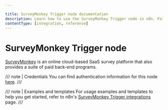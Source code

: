 ```yaml
---

title: SurveyMonkey Trigger node documentation
description: Learn how to use the SurveyMonkey Trigger node in n8n. Follow technical documentation to integrate SurveyMonkey Trigger node into your workflows.
contentType: [integration, reference]
---
```


# SurveyMonkey Trigger node

[SurveyMonkey](https://www.surveymonkey.com/) is an online cloud-based SaaS survey platform that also provides a suite of paid back-end programs.

/// note | Credentials
You can find authentication information for this node [here](/integrations/builtin/credentials/surveymonkey.md).
///

///  note  | Examples and templates
For usage examples and templates to help you get started, refer to n8n's [SurveyMonkey Trigger integrations](https://n8n.io/integrations/surveymonkey-trigger/) page.
///
